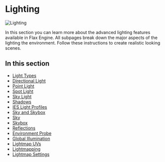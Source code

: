# Lighting

![Lighting](media/title.png)

In this section you can learn more about the advanced lighting features available in Flax Engine.
All subpages break down the major aspects of the lighting the environment. Follow these instructions to create realistic looking scenes.

## In this section

* [Light Types](light-types/index.md)
 * [Directional Light](light-types/directional-light.md)
 * [Point Light](light-types/point-light.md)
 * [Spot Light](light-types/spot-light.md)
 * [Sky Light](light-types/sky-light.md)
* [Shadows](shadows.md)
* [IES Light Profiles](ies-profiles.md)
* [Sky and Skybox](sky-skybox/index.md)
 * [Sky](sky-skybox/sky.md)
 * [Skybox](sky-skybox/skybox.md)
* [Reflections](reflections/index.md)
 * [Environment Probe](reflections/env-probe.md)
* [Global Illumination](gi/index.md)
 * [Lightmap UVs](gi/lightmap-uvs.md)
 * [Lightmapping](gi/lightmapping.md)
 * [Lightmap Settings](gi/settings.md)

